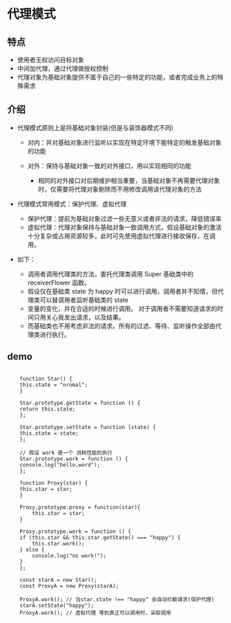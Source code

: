 # 代理模式

## 特点

- 使用者无权访问目标对象
- 中间加代理，通过代理做授权控制
- 代理对象为基础对象提供不属于自己的一些特定的功能，或者完成业务上的特殊需求

## 介绍

- 代理模式原则上是将基础对象封装(但是与装饰器模式不同)

  - 对内：并对基础对象进行监听以实现在特定环境下能特定的触发基础对象的功能
  - 对外：保持与基础对象一致的对外接口，用以实现相同的功能

    - 相同的对外接口对后期维护相当重要，当基础对象不再需要代理对象时，仅需要将代理对象剔除而不用修改调用该代理对象的方法

- 代理模式常用模式：保护代理、虚拟代理

  - 保护代理：提前为基础对象过滤一些无意义或者非法的请求，降低错误率
  - 虚拟代理：代理对象保持与基础对象一致调用方式，假设基础对象的激活十分复杂或占用资源较多，此时可先使用虚拟代理进行接收保存，在调用。

- 如下：
  - 调用者调用代理类的方法，委托代理类调用 Super 基础类中的 receiverFlower 函数。
  - 假设仅在基础类 state 为 happy 时可以进行调用，调用者并不知情，但代理类可以替调用者监听基础类的 state
  - 变量的变化，并在合适的时候进行调用。 对于调用者不需要知道请求的时间只用关心我发出请求，以及结果。
  - 而基础类也不用考虑非法的请求。所有的过滤、等待、监听操作全部由代理类进行执行。

## demo

```language=javascript

    function Star() {
    this.state = "nromal";
    }

    Star.prototype.getState = function () {
    return this.state;
    };

    Star.prototype.setState = function (state) {
    this.state = state;
    };

    // 假设 work 是一个 消耗性能的执行
    Star.prototype.work = function () {
    console.log("hello,word");
    };

    function Proxy(star) {
    this.star = star;
    }

    Proxy.prototype.proxy = function(star){
        this.star = star;
    }

    Proxy.prototype.work = function () {
    if (this.star && this.star.getState() === "happy") {
        this.star.work();
    } else {
        console.log("no work!");
    }
    };

    const starA = new Star();
    const ProxyA = new Proxy(starA);

    ProxyA.work(); // 当star.state !== "happy" 会自动拦截请求(保护代理)
    starA.setState("happy");
    ProxyA.work(); // 虚拟代理 等到真正可以调用时，采取调用

```
